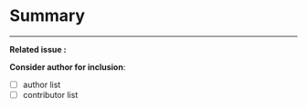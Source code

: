<!--  
A good PR should describe what benefit this brings to the repository.
Ideally, there is an existing issue which the PR address.
If you consider this a substantial pull request, which according to the
contributing guidelines should give you the right to be added to the list
of contributors or authors, please mark the PR as 
"consider author for inclusion in Contributors" or
"consider author for inclusion in Authors" for the maintainers.
-->

# Summary 

<!-- Describe in plain English what this PR does -->

----
<!-- Add the related issue here, e.g. #6 -->
**Related issue :**

<!-- Remove this if it is not relevant for your pull request -->
**Consider author for inclusion**:

- [ ] author list
- [ ] contributor list
